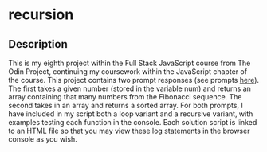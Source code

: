 # recursion

## Description

This is my eighth project within the Full Stack JavaScript course from The Odin Project, continuing my coursework within the JavaScript chapter of the course. This project contains two prompt responses (see prompts [here](https://www.theodinproject.com/lessons/javascript-recursion#assignment)). The first takes a given number (stored in the variable num) and returns an array containing that many numbers from the Fibonacci sequence. The second takes in an array and returns a sorted array. For both prompts, I have included in my script both a loop variant and a recursive variant, with examples testing each function in the console. Each solution script is linked to an HTML file so that you may view these log statements in the browser console as you wish.
